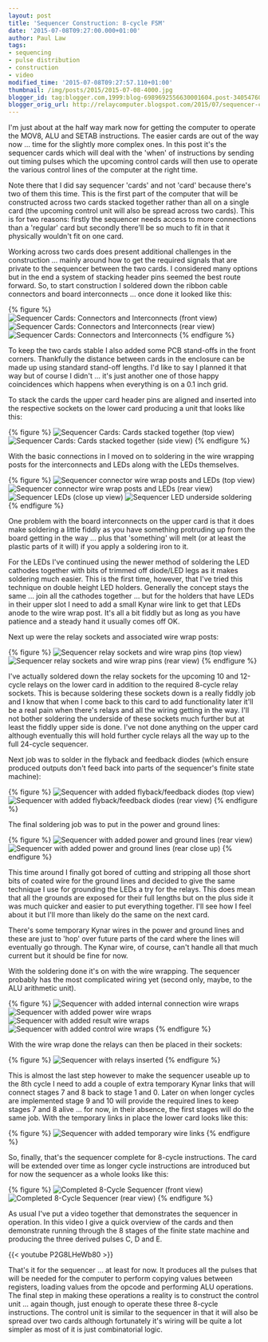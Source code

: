 ```yaml
---
layout: post
title: 'Sequencer Construction: 8-cycle FSM'
date: '2015-07-08T09:27:00.000+01:00'
author: Paul Law
tags:
- sequencing
- pulse distribution
- construction
- video
modified_time: '2015-07-08T09:27:57.110+01:00'
thumbnail: /img/posts/2015/2015-07-08-4000.jpg
blogger_id: tag:blogger.com,1999:blog-6989692556630001604.post-3405476013330306273
blogger_orig_url: http://relaycomputer.blogspot.com/2015/07/sequencer-construction-8-cycle-fsm.html
---
```


I'm just about at the half 
way mark now for getting the computer to operate the MOV8, ALU and SETAB 
instructions. The easier cards are out of the way now ... time for the 
slightly more complex ones. In this post it's the sequencer cards which will 
deal with the 'when' of instructions by sending out timing pulses which the 
upcoming control cards will then use to operate the various control lines of 
the computer at the right time.

Note there that I did say sequencer 
'cards' and not 'card' because there's two of them this time. This is the 
first part of the computer that will be constructed across two cards stacked 
together rather than all on a single card (the upcoming control unit will also 
be spread across two cards). This is for two reasons: firstly the sequencer 
needs access to more connections than a 'regular' card but secondly there'll 
be so much to fit in that it physically wouldn't fit on one card.

Working across two cards does present additional challenges in the 
construction ... mainly around how to get the required signals that are 
private to the sequencer between the two cards. I considered many options but 
in the end a system of stacking header pins seemed the best route forward. So, 
to start construction I soldered down the ribbon cable connectors and board 
interconnects ... once done it looked like this:

{% figure %}
![Sequencer Cards: Connectors and Interconnects (front view)](/img/posts/2015/2015-07-08-0000.jpg)
![Sequencer Cards: Connectors and Interconnects (rear view)](/img/posts/2015/2015-07-08-0001.jpg)
![Sequencer Cards: Connectors and Interconnects](/img/posts/2015/2015-07-08-0002.jpg)
{% endfigure %}

To keep the two cards stable I also added some PCB 
stand-offs in the front corners. Thankfully the distance between cards in the 
enclosure can be made up using standard stand-off lengths. I'd like to say I 
planned it that way but of course I didn't ... it's just another one of those 
happy coincidences which happens when everything is on a 0.1 inch grid.

To stack the cards the upper card header pins are aligned and inserted 
into the respective sockets on the lower card producing a unit that looks like 
this:

{% figure %}
![Sequencer Cards: Cards stacked together (top view)](/img/posts/2015/2015-07-08-0003.jpg)
![Sequencer Cards: Cards stacked together (side view)](/img/posts/2015/2015-07-08-0004.jpg)
{% endfigure %}

With the basic connections in I moved on to soldering 
in the wire wrapping posts for the interconnects and LEDs along with the LEDs 
themselves.

{% figure %}
![Sequencer connector wire wrap posts and LEDs (top view)](/img/posts/2015/2015-07-08-0005.jpg)
![Sequencer connector wire wrap posts and LEDs (rear view)](/img/posts/2015/2015-07-08-0006.jpg)
![Sequencer LEDs (close up view)](/img/posts/2015/2015-07-08-0007.jpg)
![Sequencer LED underside soldering](/img/posts/2015/2015-07-08-0008.jpg)
{% endfigure %}

One problem with the board interconnects on the upper card is that 
it does make soldering a little fiddly as you have something protruding up 
from the board getting in the way ... plus that 'something' will melt (or at 
least the plastic parts of it will) if you apply a soldering iron to it.

For the LEDs I've continued using the newer method of soldering the 
LED cathodes together with bits of trimmed off diode/LED legs as it makes 
soldering much easier. This is the first time, however, that I've tried this 
technique on double height LED holders. Generally the concept stays the same 
... join all the cathodes together ... but for the holders that have LEDs in 
their upper slot I need to add a small Kynar wire link to get that LEDs anode 
to the wire wrap post. It's all a bit fiddly but as long as you have patience 
and a steady hand it usually comes off OK.

Next up were the relay 
sockets and associated wire wrap posts:

{% figure %}
![Sequencer relay sockets and wire wrap pins (top view)](/img/posts/2015/2015-07-08-0009.jpg)
![Sequencer relay sockets and wire wrap pins (rear view)](/img/posts/2015/2015-07-08-0010.jpg)
{% endfigure %}

I've actually soldered down the relay sockets 
for the upcoming 10 and 12-cycle relays on the lower card in addition to the 
required 8-cycle relay sockets. This is because soldering these sockets down 
is a really fiddly job and I know that when I come back to this card to add 
functionality later it'll be a real pain when there's relays and all the 
wiring getting in the way. I'll not bother soldering the underside of these 
sockets much further but at least the fiddly upper side is done. I've not done 
anything on the upper card although eventually this will hold further cycle 
relays all the way up to the full 24-cycle sequencer.

Next job was 
to solder in the flyback and feedback diodes (which ensure produced outputs 
don't feed back into parts of the sequencer's finite state machine):

{% figure %}
![Sequencer with added flyback/feedback diodes (top view)](/img/posts/2015/2015-07-08-0011.jpg)
![Sequencer with added flyback/feedback diodes (rear view)](/img/posts/2015/2015-07-08-0012.jpg)
{% endfigure %}

The final soldering job was to put in the 
power and ground lines:

{% figure %}
![Sequencer with added power and ground lines (rear view)](/img/posts/2015/2015-07-08-0013.jpg)
![Sequencer with added power and ground lines (rear close up)](/img/posts/2015/2015-07-08-0014.jpg)
{% endfigure %}

This time around I finally got bored of 
cutting and stripping all those short bits of coated wire for the ground lines 
and decided to give the same technique I use for grounding the LEDs a try for 
the relays. This does mean that all the grounds are exposed for their full 
lengths but on the plus side it was much quicker and easier to put everything 
together. I'll see how I feel about it but I'll more than likely do the same 
on the next card.

There's some temporary Kynar wires in the power 
and ground lines and these are just to 'hop' over future parts of the card 
where the lines will eventually go through. The Kynar wire, of course, can't 
handle all that much current but it should be fine for now.

With 
the soldering done it's on with the wire wrapping. The sequencer probably has 
the most complicated wiring yet (second only, maybe, to the ALU arithmetic 
unit).

{% figure %}
![Sequencer with added internal connection wire wraps](/img/posts/2015/2015-07-08-0015.jpg)
![Sequencer with added power wire wraps](/img/posts/2015/2015-07-08-0016.jpg)
![Sequencer with added result wire wraps](/img/posts/2015/2015-07-08-0017.jpg)
![Sequencer with added control wire wraps](/img/posts/2015/2015-07-08-0018.jpg)
{% endfigure %}

With the wire wrap done the relays can then be placed in their 
sockets: 

{% figure %}
![Sequencer with relays inserted](/img/posts/2015/2015-07-08-0019.jpg)
{% endfigure %}

This is almost the last step however to make the sequencer useable 
up to the 8th cycle I need to add a couple of extra temporary Kynar links that 
will connect stages 7 and 8 back to stage 1 and 0. Later on when longer cycles 
are implemented stage 9 and 10 will provide the required lines to keep stages 
7 and 8 alive ... for now, in their absence, the first stages will do the same 
job. With the temporary links in place the lower card looks like this:

{% figure %}
![Sequencer with added temporary wire links](/img/posts/2015/2015-07-08-0020.jpg)
{% endfigure %}

So, finally, that's the sequencer complete for 8-cycle 
instructions. The card will be extended over time as longer cycle instructions 
are introduced but for now the sequencer as a whole looks like this:

{% figure %}
![Completed 8-Cycle Sequencer (front view)](/img/posts/2015/2015-07-08-0021.jpg)
![Completed 8-Cycle Sequencer (rear view)](/img/posts/2015/2015-07-08-0022.jpg)
{% endfigure %}

As usual I've put a video together that demonstrates the sequencer 
in operation. In this video I give a quick overview of the cards and then 
demonstrate running through the 8 stages of the finite state machine and 
producing the three derived pulses C, D and E.

{{< youtube P2G8LHeWb80 >}}

That's it for the sequencer ... at least for 
now. It produces all the pulses that will be needed for the computer to 
perform copying values between registers, loading values from the opcode and 
performing ALU operations. The final step in making these operations a reality 
is to construct the control unit ... again though, just enough to operate 
these three 8-cycle instructions. The control unit is similar to the sequencer 
in that it will also be spread over two cards although fortunately it's wiring 
will be quite a lot simpler as most of it is just combinatorial logic. 
